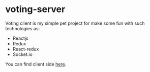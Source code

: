 # voting-server
Voting client is my simple pet project for make some fun with such technologies as:
- Reactjs
- Redux
- React-redux
- Socket.io

You can find client side [here](https://github.com/denistakeda/voting-client).